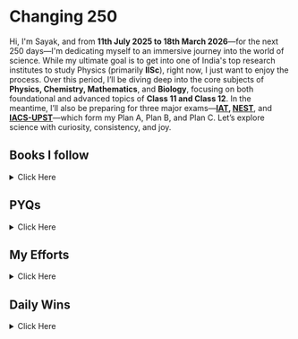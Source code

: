 # Changing 250

Hi, I'm Sayak, and from **11th July 2025 to 18th March 2026**—for the next 250 days—I'm dedicating myself to an immersive journey into the world of science. While my ultimate goal is to get into one of India's top research institutes to study Physics (primarily **IISc**), right now, I just want to enjoy the process. Over this period, I’ll be diving deep into the core subjects of **Physics, Chemistry, Mathematics**, and **Biology**, focusing on both foundational and advanced topics of **Class 11 and Class 12**. In the meantime, I’ll also be preparing for three major exams—**[IAT](https://www.iiseradmission.in/), [NEST](https://nestexam.in/)**, and **[IACS-UPST](https://iacs.res.in/)**—which form my Plan A, Plan B, and Plan C. Let’s explore science with curiosity, consistency, and joy.



## Books I follow 

<details><summary>Click Here</summary>

### 📗 Physics
 
| Book / Author       | Class / Volume / Title              | Link                                                                                                    | Status |
|---------------------|-------------------------------------|---------------------------------------------------------------------------------------------------------|--------|
| NCERT               | 11                                  | [View](https://gitea.com/hisayakhere/Changing-250/raw/main/Files/Physics/C11P/Class11-PhysicsNCERT.pdf) | ⏱️     |
| NCERT               | 12                                  | [View](https://gitea.com/hisayakhere/Changing-250/raw/main/Files/Physics/C12P/Class12-PhysicsNCERT.pdf) | ⏱️     |
| HC Verma            | Volume 1                            | [View](https://readyourflow.com/download-hc-verma-concepts-of-physics-volume-1-2022-23/)                | ⏱️     |
| HC Verma            | Volume 2                            | [View](https://readyourflow.com/hc-verma-concepts-of-physics-volume-2-2022-23/)                         | ⏱️     |
| David-Morin         | Introduction to Classical Mechanics | [View](https://gitea.com/hisayakhere/Changing-250/raw/main/Files/Physics/David-Morin.pdf)               | ⏱️     |
| Kleppner & Kolenkow | An Introduction to Mechanics        | [View](https://gitea.com/hisayakhere/Changing-250/raw/main/Files/Physics/Kleppner&Kolenkow.pdf)         | ⏱️     |
| I.E Iridov          | Problems in General Physics         | [View](https://gitea.com/hisayakhere/Changing-250/raw/main/Files/Physics/IE-Iridov.pdf)                 | ⏱️     |

---

### 🧪 Chemistry

| Book       | Class / Volume | Link                                                                                                        | Status |
|------------|----------------|-------------------------------------------------------------------------------------------------------------|--------|
| NCERT      | 11             | [View](https://gitea.com/hisayakhere/Changing-250/raw/main/Files/Chemistry/C11C/Class11-ChemistryNCERT.pdf) | ⏱️     |
| NCERT      | 12             | [View](https://gitea.com/hisayakhere/Changing-250/raw/main/Files/Chemistry/C12C/Class12-ChemistryNCERT.pdf) | ⏱️     |
| OP Tandon  | Inorganic      | [View](https://gitea.com/hisayakhere/Changing-250/raw/main/Files/Chemistry/OpTandon-Inorganic.pdf)          | ⏱️     |
| OP Tandon  | Organic        | [View](https://gitea.com/hisayakhere/Changing-250/raw/main/Files/Chemistry/OpTandon-Organic.pdf)            | ⏱️     |
| OP Tandon  | Physical       | [View](https://gitea.com/hisayakhere/Changing-250/raw/main/Files/Chemistry/OpTandon-Physical.pdf)           | ⏱️     |

---

### 📘 Maths

| Book       | Class / Topic         | Link                                                                                                                            | DPP                                                                                                                  | Status |
|------------|-----------------------|---------------------------------------------------------------------------------------------------------------------------------|----------------------------------------------------------------------------------------------------------------------|--------|
| NCERT      | 11                    | [View](https://gitea.com/hisayakhere/Changing-250/raw/main/Files/Mathematics/C11M/Class11-MathematicsNCERT.pdf)                 | —                                                                                                                    | ⏱️     |
| NCERT      | 12                    | [View](https://gitea.com/hisayakhere/Changing-250/raw/main/Files/Mathematics/C12M/Class12-MathematicsNCERT.pdf)                 | —                                                                                                                    | ⏱️     |
| RD Sharma  | 11 (Vol 1)            | [View](https://gitea.com/hisayakhere/Changing-250/raw/main/Files/Mathematics/C11M/RdSharma_Maths_Class11_Volume1_2023-2024.pdf) | —                                                                                                                    | ⏱️     |
| RD Sharma  | 11 (Vol 2)            | [View](https://gitea.com/hisayakhere/Changing-250/raw/main/Files/Mathematics/C11M/RdSharma_Maths_Class11_Volume2_2023-2024.pdf) | —                                                                                                                    | ⏱️     |
| RD Sharma  | 12 (MCQ)              | [View](https://gitea.com/hisayakhere/Changing-250/raw/main/Files/Mathematics/C12M/RdSharma_Maths_Class12_MCQs_2023-2024.pdf)    | —                                                                                                                    | ⏱️     |
| RD Sharma  | 12 (Vol 1)            | [View](https://gitea.com/hisayakhere/Changing-250/raw/main/Files/Mathematics/C12M/RdSharma_Maths_Class12_Volume1_2023-2024.pdf) | —                                                                                                                    | ⏱️     |
| RD Sharma  | 12 (Vol 2)            | [View](https://gitea.com/hisayakhere/Changing-250/raw/main/Files/Mathematics/C12M/RdSharma_Maths_Class12_Volume2_2023-2024.pdf) | —                                                                                                                    | ⏱️     |
| Cengage    | Algebra               | [View](https://gitea.com/hisayakhere/Changing-250/raw/main/Files/Mathematics/Cengage/Books/algebra.pdf)                         | [View](https://gitea.com/hisayakhere/Changing-250/raw/main/Files/Mathematics/Cengage/DPP/dpp_algebra.pdf)            | ⏱️     |
| Cengage    | Calculus              | [View](https://gitea.com/hisayakhere/Changing-250/raw/main/Files/Mathematics/Cengage/Books/calculus.pdf)                        | [View](https://gitea.com/hisayakhere/Changing-250/raw/main/Files/Mathematics/Cengage/DPP/dpp_calculus.pdf)           | ⏱️     |
| Cengage    | Coordinate Geometry   | [View](https://gitea.com/hisayakhere/Changing-250/raw/main/Files/Mathematics/Cengage/Books/coordinateGeometry.pdf)              | [View](https://gitea.com/hisayakhere/Changing-250/raw/main/Files/Mathematics/Cengage/DPP/dpp_coordinategeometry.pdf) | ⏱️     |
| Cengage    | Trigonometry          | [View](https://gitea.com/hisayakhere/Changing-250/raw/main/Files/Mathematics/Cengage/Books/trigonometry.pdf)                    | [View](https://gitea.com/hisayakhere/Changing-250/raw/main/Files/Mathematics/Cengage/DPP/dpp_trigonometry.pdf)       | ⏱️     |
| Cengage    | Vectors & 3D Geometry | [View](https://gitea.com/hisayakhere/Changing-250/raw/main/Files/Mathematics/Cengage/Books/vectorsAnd3DGeometry.pdf)            | [View](https://gitea.com/hisayakhere/Changing-250/raw/main/Files/Mathematics/Cengage/DPP/dpp_vectorsand3d.pdf)       | ⏱️     |

---

### 🧬 Biology

| Book                   | Class / Volume        | Link                                                                                                    | Status |
|------------------------|-----------------------|---------------------------------------------------------------------------------------------------------|--------|
| NCERT                  | 11 _(Main Priority)_  | [View](https://gitea.com/hisayakhere/Changing-250/raw/main/Files/Biology/C11B/Class11-BiologyNCERT.pdf) | ⏱️     |
| NCERT                  | 12 _(Main Priority)_  | [View](https://gitea.com/hisayakhere/Changing-250/raw/main/Files/Biology/C12B/Class12-BiologyNCERT.pdf) | ⏱️     |
| Trueman's Biology      | Volume 1 _(Optional)_ | [View](https://gitea.com/hisayakhere/Changing-250/raw/main/Files/Biology/C11B/Trueman_1.pdf)            | ⏱️     |
| Trueman's Biology      | Volume 2 _(Optional)_ | [View](https://gitea.com/hisayakhere/Changing-250/raw/main/Files/Biology/C12B/Trueman_2.pdf)            | ⏱️     |
| Vedantu-Tatva Class 11 | Volume 1              | [View](https://gitea.com/hisayakhere/Changing-250/raw/main/Files/Biology/C11B/11BioVedantuTatva-1.pdf)  | ⏱️     |
|                        | Volume 2              | [View](https://gitea.com/hisayakhere/Changing-250/raw/main/Files/Biology/C11B/11BioVedantuTatva-2.pdf)  | ⏱️     |
|                        | Volume 3              | [View](https://gitea.com/hisayakhere/Changing-250/raw/main/Files/Biology/C11B/11BioVedantuTatva-3.pdf)  | ⏱️     |
|                        | Volume 4              | [View](https://gitea.com/hisayakhere/Changing-250/raw/main/Files/Biology/C11B/11BioVedantuTatva-4.pdf)  | ⏱️     |
|                        | Volume 5              | [View](https://gitea.com/hisayakhere/Changing-250/raw/main/Files/Biology/C11B/11BioVedantuTatva-5.pdf)  | ⏱️     |
| Vedantu-Tatva Class 12 | Volume 1              | [View](https://gitea.com/hisayakhere/Changing-250/raw/main/Files/Biology/C12B/12BioVedantuTatva-1.pdf)  | ⏱️     |
|                        | Volume 2              | [View](https://gitea.com/hisayakhere/Changing-250/raw/main/Files/Biology/C12B/12BioVedantuTatva-2.pdf)  | ⏱️     |
|                        | Volume 3              | [View](https://gitea.com/hisayakhere/Changing-250/raw/main/Files/Biology/C12B/12BioVedantuTatva-3.pdf)  | ⏱️     |
|                        | Volume 4              | [View](https://gitea.com/hisayakhere/Changing-250/raw/main/Files/Biology/C12B/12BioVedantuTatva-4.pdf)  | ⏱️     |
|                        | Volume 5              | [View](https://gitea.com/hisayakhere/Changing-250/raw/main/Files/Biology/C12B/12BioVedantuTatva-5.pdf)  | ⏱️     |
|                        | Volume 6              | [View](https://gitea.com/hisayakhere/Changing-250/raw/main/Files/Biology/C12B/12BioVedantuTatva-6.pdf)  | ⏱️     |

</details>






## PYQs

<details><summary>Click Here</summary>

### 📝 IAT PYQs

| Exam | Year | Link                                                                                        | Status |
|------|------|---------------------------------------------------------------------------------------------|--------|
| IAT  | 2017 | [View](https://gitea.com/hisayakhere/Changing-250/raw/main/Files/PYQs/PYQs-IAT/IAT2017.pdf) | ⏱️     |
| IAT  | 2018 | [View](https://gitea.com/hisayakhere/Changing-250/raw/main/Files/PYQs/PYQs-IAT/IAT2018.pdf) | ⏱️     |
| IAT  | 2019 | [View](https://gitea.com/hisayakhere/Changing-250/raw/main/Files/PYQs/PYQs-IAT/IAT2019.pdf) | ⏱️     |
| IAT  | 2021 | [View](https://gitea.com/hisayakhere/Changing-250/raw/main/Files/PYQs/PYQs-IAT/IAT2021.pdf) | ⏱️     |
| IAT  | 2022 | [View](https://gitea.com/hisayakhere/Changing-250/raw/main/Files/PYQs/PYQs-IAT/IAT2022.pdf) | ⏱️     |
| IAT  | 2023 | [View](https://gitea.com/hisayakhere/Changing-250/raw/main/Files/PYQs/PYQs-IAT/IAT2023.pdf) | ⏱️     |
| IAT  | 2024 | [View](https://gitea.com/hisayakhere/Changing-250/raw/main/Files/PYQs/PYQs-IAT/IAT2024.pdf) | ⏱️     |

---

### 📝 NEST PYQs

| Exam | Year | Session     | Link                                                                                                     | Status |
|------|------|-------------|----------------------------------------------------------------------------------------------------------|--------|
| NEST | 2007 | —           | [View](https://gitea.com/hisayakhere/Changing-250/raw/main/Files/PYQs/PYQs-NEST/NEST-2007.pdf)           | ⏱️     |
| NEST | 2008 | —           | [View](https://gitea.com/hisayakhere/Changing-250/raw/main/Files/PYQs/PYQs-NEST/NEST-2008.pdf)           | ⏱️     |
| NEST | 2009 | —           | [View](https://gitea.com/hisayakhere/Changing-250/raw/main/Files/PYQs/PYQs-NEST/NEST-2009.pdf)           | ⏱️     |
| NEST | 2010 | —           | [View](https://gitea.com/hisayakhere/Changing-250/raw/main/Files/PYQs/PYQs-NEST/NEST-2010.pdf)           | ⏱️     |
| NEST | 2011 | —           | [View](https://gitea.com/hisayakhere/Changing-250/raw/main/Files/PYQs/PYQs-NEST/NEST-2011.pdf)           | ⏱️     |
| NEST | 2012 | —           | [View](https://gitea.com/hisayakhere/Changing-250/raw/main/Files/PYQs/PYQs-NEST/NEST-2012.pdf)           | ⏱️     |
| NEST | 2013 | —           | [View](https://gitea.com/hisayakhere/Changing-250/raw/main/Files/PYQs/PYQs-NEST/NEST-2013.pdf)           | ⏱️     |
| NEST | 2014 | —           | [View](https://gitea.com/hisayakhere/Changing-250/raw/main/Files/PYQs/PYQs-NEST/NEST-2014.pdf)           | ⏱️     |
| NEST | 2015 | —           | [View](https://gitea.com/hisayakhere/Changing-250/raw/main/Files/PYQs/PYQs-NEST/NEST-2015.pdf)           | ⏱️     |
| NEST | 2016 | —           | [View](https://gitea.com/hisayakhere/Changing-250/raw/main/Files/PYQs/PYQs-NEST/NEST-2016.pdf)           | ⏱️     |
| NEST | 2017 | —           | [View](https://gitea.com/hisayakhere/Changing-250/raw/main/Files/PYQs/PYQs-NEST/NEST-2017.pdf)           | ⏱️     |
| NEST | 2018 | —           | [View](https://gitea.com/hisayakhere/Changing-250/raw/main/Files/PYQs/PYQs-NEST/NEST-2018.pdf)           | ⏱️     |
| NEST | 2019 | Session1    | [View](https://gitea.com/hisayakhere/Changing-250/raw/main/Files/PYQs/PYQs-NEST/NEST-2019-Session-1.pdf) | ⏱️     |
| NEST | 2019 | Session2    | [View](https://gitea.com/hisayakhere/Changing-250/raw/main/Files/PYQs/PYQs-NEST/NEST-2019-Session-2.pdf) | ⏱️     |
| NEST | 2020 | Session1    | [View](https://gitea.com/hisayakhere/Changing-250/raw/main/Files/PYQs/PYQs-NEST/NEST-2020-Session-1.pdf) | ⏱️     |
| NEST | 2020 | Session2    | [View](https://gitea.com/hisayakhere/Changing-250/raw/main/Files/PYQs/PYQs-NEST/NEST-2020-Session-2.pdf) | ⏱️     |
| NEST | 2021 | Session1    | [View](https://gitea.com/hisayakhere/Changing-250/raw/main/Files/PYQs/PYQs-NEST/NEST-2021-Session-1.pdf) | ⏱️     |
| NEST | 2021 | Session2    | [View](https://gitea.com/hisayakhere/Changing-250/raw/main/Files/PYQs/PYQs-NEST/NEST-2021-Session-2.pdf) | ⏱️     |
| NEST | 2022 | Session1    | [View](https://gitea.com/hisayakhere/Changing-250/raw/main/Files/PYQs/PYQs-NEST/NEST-2022-Session-1.pdf) | ⏱️     |
| NEST | 2022 | Session2    | [View](https://gitea.com/hisayakhere/Changing-250/raw/main/Files/PYQs/PYQs-NEST/NEST-2022-Session-2.pdf) | ⏱️     |
| NEST | 2023 | Session1    | [View](https://gitea.com/hisayakhere/Changing-250/raw/main/Files/PYQs/PYQs-NEST/NEST-2023-Session-1.pdf) | ⏱️     |
| NEST | 2023 | Session2    | [View](https://gitea.com/hisayakhere/Changing-250/raw/main/Files/PYQs/PYQs-NEST/NEST-2023-Session-2.pdf) | ⏱️     |
| NEST | 2024 | Session1    | [View](https://gitea.com/hisayakhere/Changing-250/raw/main/Files/PYQs/PYQs-NEST/NEST-2024-Session-1.pdf) | ⏱️     |
| NEST | 2024 | Session2    | [View](https://gitea.com/hisayakhere/Changing-250/raw/main/Files/PYQs/PYQs-NEST/NEST-2024-Session-2.pdf) | ⏱️     |

---

### 📝 IACS UPST PYQs

| Exam      | Year | Link                                                                                               | Status |
|-----------|------|----------------------------------------------------------------------------------------------------|--------|
| IACS UPST | 2022 | [View](https://gitea.com/hisayakhere/Changing-250/raw/main/Files/PYQs/PYQs-IACSUPST/UPST_2022.pdf) | ⏱️     |
| IACS UPST | 2024 | [View](https://gitea.com/hisayakhere/Changing-250/raw/main/Files/PYQs/PYQs-IACSUPST/UPST_2024.pdf) | ⏱️     |

---

### 📝 JEE Advanced PYQs

| Exam         | Year | Paper   | Link                                                                                        | Status |
|--------------|------|---------|---------------------------------------------------------------------------------------------|--------|
| JEE Advanced | 2007 | Paper 1 | [View](https://gitea.com/hisayakhere/Changing-250/raw/main/Files/PYQs/PYQs-JEEA/2007_1.pdf) | ⏱️     |
| JEE Advanced | 2007 | Paper 2 | [View](https://gitea.com/hisayakhere/Changing-250/raw/main/Files/PYQs/PYQs-JEEA/2007_2.pdf) | ⏱️     |
| JEE Advanced | 2008 | Paper 1 | [View](https://gitea.com/hisayakhere/Changing-250/raw/main/Files/PYQs/PYQs-JEEA/2008_1.pdf) | ⏱️     |
| JEE Advanced | 2008 | Paper 2 | [View](https://gitea.com/hisayakhere/Changing-250/raw/main/Files/PYQs/PYQs-JEEA/2008_2.pdf) | ⏱️     |
| JEE Advanced | 2009 | Paper 1 | [View](https://gitea.com/hisayakhere/Changing-250/raw/main/Files/PYQs/PYQs-JEEA/2009_1.pdf) | ⏱️     |
| JEE Advanced | 2009 | Paper 2 | [View](https://gitea.com/hisayakhere/Changing-250/raw/main/Files/PYQs/PYQs-JEEA/2009_2.pdf) | ⏱️     |
| JEE Advanced | 2010 | Paper 1 | [View](https://gitea.com/hisayakhere/Changing-250/raw/main/Files/PYQs/PYQs-JEEA/2010_1.pdf) | ⏱️     |
| JEE Advanced | 2010 | Paper 2 | [View](https://gitea.com/hisayakhere/Changing-250/raw/main/Files/PYQs/PYQs-JEEA/2010_2.pdf) | ⏱️     |
| JEE Advanced | 2011 | Paper 1 | [View](https://gitea.com/hisayakhere/Changing-250/raw/main/Files/PYQs/PYQs-JEEA/2011_1.pdf) | ⏱️     |
| JEE Advanced | 2011 | Paper 2 | [View](https://gitea.com/hisayakhere/Changing-250/raw/main/Files/PYQs/PYQs-JEEA/2011_2.pdf) | ⏱️     |
| JEE Advanced | 2012 | Paper 1 | [View](https://gitea.com/hisayakhere/Changing-250/raw/main/Files/PYQs/PYQs-JEEA/2012_1.pdf) | ⏱️     |
| JEE Advanced | 2012 | Paper 2 | [View](https://gitea.com/hisayakhere/Changing-250/raw/main/Files/PYQs/PYQs-JEEA/2012_2.pdf) | ⏱️     |
| JEE Advanced | 2013 | Paper 1 | [View](https://gitea.com/hisayakhere/Changing-250/raw/main/Files/PYQs/PYQs-JEEA/2013_1.pdf) | ⏱️     |
| JEE Advanced | 2013 | Paper 2 | [View](https://gitea.com/hisayakhere/Changing-250/raw/main/Files/PYQs/PYQs-JEEA/2013_2.pdf) | ⏱️     |
| JEE Advanced | 2014 | Paper 1 | [View](https://gitea.com/hisayakhere/Changing-250/raw/main/Files/PYQs/PYQs-JEEA/2014_1.pdf) | ⏱️     |
| JEE Advanced | 2014 | Paper 2 | [View](https://gitea.com/hisayakhere/Changing-250/raw/main/Files/PYQs/PYQs-JEEA/2014_2.pdf) | ⏱️     |
| JEE Advanced | 2015 | Paper 1 | [View](https://gitea.com/hisayakhere/Changing-250/raw/main/Files/PYQs/PYQs-JEEA/2015_1.pdf) | ⏱️     |
| JEE Advanced | 2015 | Paper 2 | [View](https://gitea.com/hisayakhere/Changing-250/raw/main/Files/PYQs/PYQs-JEEA/2015_2.pdf) | ⏱️     |
| JEE Advanced | 2016 | Paper 1 | [View](https://gitea.com/hisayakhere/Changing-250/raw/main/Files/PYQs/PYQs-JEEA/2016_1.pdf) | ⏱️     |
| JEE Advanced | 2016 | Paper 2 | [View](https://gitea.com/hisayakhere/Changing-250/raw/main/Files/PYQs/PYQs-JEEA/2016_2.pdf) | ⏱️     |
| JEE Advanced | 2017 | Paper 1 | [View](https://gitea.com/hisayakhere/Changing-250/raw/main/Files/PYQs/PYQs-JEEA/2017_1.pdf) | ⏱️     |
| JEE Advanced | 2017 | Paper 2 | [View](https://gitea.com/hisayakhere/Changing-250/raw/main/Files/PYQs/PYQs-JEEA/2017_2.pdf) | ⏱️     |
| JEE Advanced | 2018 | Paper 1 | [View](https://gitea.com/hisayakhere/Changing-250/raw/main/Files/PYQs/PYQs-JEEA/2018_1.pdf) | ⏱️     |
| JEE Advanced | 2018 | Paper 2 | [View](https://gitea.com/hisayakhere/Changing-250/raw/main/Files/PYQs/PYQs-JEEA/2018_2.pdf) | ⏱️     |
| JEE Advanced | 2019 | Paper 1 | [View](https://gitea.com/hisayakhere/Changing-250/raw/main/Files/PYQs/PYQs-JEEA/2019_1.pdf) | ⏱️     |
| JEE Advanced | 2019 | Paper 2 | [View](https://gitea.com/hisayakhere/Changing-250/raw/main/Files/PYQs/PYQs-JEEA/2019_2.pdf) | ⏱️     |
| JEE Advanced | 2020 | Paper 1 | [View](https://gitea.com/hisayakhere/Changing-250/raw/main/Files/PYQs/PYQs-JEEA/2020_1.pdf) | ⏱️     |
| JEE Advanced | 2020 | Paper 2 | [View](https://gitea.com/hisayakhere/Changing-250/raw/main/Files/PYQs/PYQs-JEEA/2020_2.pdf) | ⏱️     |
| JEE Advanced | 2021 | Paper 1 | [View](https://gitea.com/hisayakhere/Changing-250/raw/main/Files/PYQs/PYQs-JEEA/2021_1.pdf) | ⏱️     |
| JEE Advanced | 2021 | Paper 2 | [View](https://gitea.com/hisayakhere/Changing-250/raw/main/Files/PYQs/PYQs-JEEA/2021_2.pdf) | ⏱️     |
| JEE Advanced | 2022 | Paper 1 | [View](https://gitea.com/hisayakhere/Changing-250/raw/main/Files/PYQs/PYQs-JEEA/2022_1.pdf) | ⏱️     |
| JEE Advanced | 2022 | Paper 2 | [View](https://gitea.com/hisayakhere/Changing-250/raw/main/Files/PYQs/PYQs-JEEA/2022_2.pdf) | ⏱️     |
| JEE Advanced | 2023 | Paper 1 | [View](https://gitea.com/hisayakhere/Changing-250/raw/main/Files/PYQs/PYQs-JEEA/2023_1.pdf) | ⏱️     |
| JEE Advanced | 2023 | Paper 2 | [View](https://gitea.com/hisayakhere/Changing-250/raw/main/Files/PYQs/PYQs-JEEA/2023_2.pdf) | ⏱️     |
| JEE Advanced | 2024 | Paper 1 | [View](https://gitea.com/hisayakhere/Changing-250/raw/main/Files/PYQs/PYQs-JEEA/2024_1.pdf) | ⏱️     |
| JEE Advanced | 2024 | Paper 2 | [View](https://gitea.com/hisayakhere/Changing-250/raw/main/Files/PYQs/PYQs-JEEA/2024_2.pdf) | ⏱️     |

</details>

## My Efforts

<details><summary>Click Here</summary>

> Will Update Soon
<!--
### Physics
| Sl No. | Chapter                                   | NOTES    | NCERT    | HC Verma | David-Morin | Kleppner & Kolenkow | I.E Iridov |
|--------|-------------------------------------------|----------|----------|----------|-------------|---------------------|------------|
| 01     | Units & Measurements / Basics             | [View]() | [View]() | [View]() | [View]()    | [View]()            | [View]()   |
| 02     | Motion In a Straight Line                 | [View]() | [View]() | [View]() | [View]()    | [View]()            | [View]()   |
| 03     | Motion In a Plane                         | [View]() | [View]() | [View]() | [View]()    | [View]()            | [View]()   |
| 04     | Laws of Motion                            | [View]() | [View]() | [View]() | [View]()    | [View]()            | [View]()   |
| 05     | Work, Energy & Power                      | [View]() | [View]() | [View]() | [View]()    | [View]()            | [View]()   |
| 06     | System of Particles and Rotational Motion | [View]() | [View]() | [View]() | [View]()    | [View]()            | [View]()   |
| 07     | Gravitation                               | [View]() | [View]() | [View]() | [View]()    | [View]()            | [View]()   |
| 08     | Mechanical Properties of Solids           | [View]() | [View]() | [View]() | [View]()    | [View]()            | [View]()   |
| 09     | Mechanical Properties of Fluids           | [View]() | [View]() | [View]() | [View]()    | [View]()            | [View]()   |
| 10     | Thermal Properties of Matter              | [View]() | [View]() | [View]() | [View]()    | [View]()            | [View]()   |
| 11     | Thermodynamics                            | [View]() | [View]() | [View]() | [View]()    | [View]()            | [View]()   |
| 12     | Kinetic Theory                            | [View]() | [View]() | [View]() | [View]()    | [View]()            | [View]()   |
| 13     | Oscillations                              | [View]() | [View]() | [View]() | [View]()    | [View]()            | [View]()   |
| 14     | Waves                                     | [View]() | [View]() | [View]() | [View]()    | [View]()            | [View]()   |
| 15     | Electric Charges & Feilds                 | [View]() | [View]() | [View]() | [View]()    | [View]()            | [View]()   |
| 16     | Electrostatic Potential & Capacitance     | [View]() | [View]() | [View]() | [View]()    | [View]()            | [View]()   |
| 17     | Current Electricity                       | [View]() | [View]() | [View]() | [View]()    | [View]()            | [View]()   |
| 18     | Moving Charges & Magnetism                | [View]() | [View]() | [View]() | [View]()    | [View]()            | [View]()   |
| 19     | Magnetism & Matter                        | [View]() | [View]() | [View]() | [View]()    | [View]()            | [View]()   |
| 20     | Electromagnetic Induction                 | [View]() | [View]() | [View]() | [View]()    | [View]()            | [View]()   |
| 21     | Alternating Current                       | [View]() | [View]() | [View]() | [View]()    | [View]()            | [View]()   |
| 22     | Electromagnetic Waves                     | [View]() | [View]() | [View]() | [View]()    | [View]()            | [View]()   |
| 23     | Ray Optics and Optical Instruments        | [View]() | [View]() | [View]() | [View]()    | [View]()            | [View]()   |
| 24     | Wave Optics                               | [View]() | [View]() | [View]() | [View]()    | [View]()            | [View]()   |
| 25     | Dual Nature of Radiation and Matter       | [View]() | [View]() | [View]() | [View]()    | [View]()            | [View]()   |
| 26     | Atoms                                     | [View]() | [View]() | [View]() | [View]()    | [View]()            | [View]()   |
| 27     | Nuclei                                    | [View]() | [View]() | [View]() | [View]()    | [View]()            | [View]()   |
| 28     | Semiconductor                             | [View]() | [View]() | [View]() | [View]()    | [View]()            | [View]()   |
-->
<!--
### Chemistry
| Sl No. | Chapter                                 | NOTES      | NCERT    | Op - Tandon |
|--------|-----------------------------------------|------------|----------|-------------|
| 01     | Some Basic Concepts Of Chemistry        | [View]()   | [View]() | [View]()    |
| 02     | Structure of Atom                       | [View]()   | [View]() | [View]()    |
| 03     | Classification of Periodic Properties   | [View]()   | [View]() | [View]()    |
| 04     | Chemical Bonding                        | [View]()   | [View]() | [View]()    |
| 05     | Thermodynamics                          | [View]()   | [View]() | [View]()    |
| 06     | Equilibrium                             | [View]()   | [View]() | [View]()    |
| 07     | Redox Reactions                         | [View]()   | [View]() | [View]()    |
| 08     | Organic Chemistry - Basics              | [View]()   | [View]() | [View]()    |
| 09     | Hydrocarbons                            | [View]()   | [View]() | [View]()    |
| 10     | Solutions                               | [View]()   | [View]() | [View]()    |
| 11     | Electrochemistry                        | [View]()   | [View]() | [View]()    |
| 12     | Chemical Kinetics                       | [View]()   | [View]() | [View]()    |
| 13     | D & F Block                             | [View]()   | [View]() | [View]()    |
| 14     | Coordination Compounds                  | [View]()   | [View]() | [View]()    |
| 15     | Haloalkens & Haloarenes                 | [View]()   | [View]() | [View]()    |
| 16     | Alcohols, Phenols & Ethers              | [View]()   | [View]() | [View]()    |
| 17     | Aldehydes, Ketones and Carboxylic Acids | [View]()   | [View]() | [View]()    |
| 18     | Amines                                  | [View]()   | [View]() | [View]()    |
| 19     | Biomolecules                            | [View]()   | [View]() | [View]()    |
-->
<!--
### Mathematics
| Sl No. | Chapter                                 | NOTES      | NCERT    | RD Sharma | Cengage  |
|--------|-----------------------------------------|------------|----------|-----------|----------|
| 01     | Sets                                    | [View]()   | [View]() | [View]()  | [View]() |
| 02     | Relations and Functions                 | [View]()   | [View]() | [View]()  | [View]() | 
| 03     | Trigonometric Functions                 | [View]()   | [View]() | [View]()  | [View]() | 
| 04     | Complex Numbers and Quadratic Equations | [View]()   | [View]() | [View]()  | [View]() | 
| 05     | Linear Inequalities                     | [View]()   | [View]() | [View]()  | [View]() | 
| 06     | Permutations and Combinations           | [View]()   | [View]() | [View]()  | [View]() | 
| 07     | Binomial Theorem                        | [View]()   | [View]() | [View]()  | [View]() | 
| 08     | Sequence and Series                     | [View]()   | [View]() | [View]()  | [View]() | 
| 09     | Straight Lines                          | [View]()   | [View]() | [View]()  | [View]() | 
| 10     | Conic Sections                          | [View]()   | [View]() | [View]()  | [View]() | 
| 11     | Introduction to 3D Geometry             | [View]()   | [View]() | [View]()  | [View]() | 
| 12     | Limits & Derivatives                    | [View]()   | [View]() | [View]()  | [View]() | 
| 13     | Statistics                              | [View]()   | [View]() | [View]()  | [View]() | 
| 14     | Probability                             | [View]()   | [View]() | [View]()  | [View]() | 
| 15     | Relations and Functions                 | [View]()   | [View]() | [View]()  | [View]() |
| 16     | Inverse Trigonometric Functions         | [View]()   | [View]() | [View]()  | [View]() |
| 17     | Matrices                                | [View]()   | [View]() | [View]()  | [View]() |
| 18     | Determinants                            | [View]()   | [View]() | [View]()  | [View]() |
| 19     | Continuity and Differentiability        | [View]()   | [View]() | [View]()  | [View]() |
| 20     | Application of Derivatives              | [View]()   | [View]() | [View]()  | [View]() |
| 21     | Integrals                               | [View]()   | [View]() | [View]()  | [View]() |
| 22     | Application of Integrals                | [View]()   | [View]() | [View]()  | [View]() |
| 23     | Differential Equations                  | [View]()   | [View]() | [View]()  | [View]() |
| 24     | Vector Algebra                          | [View]()   | [View]() | [View]()  | [View]() |
| 25     | 3D Geometry                             | [View]()   | [View]() | [View]()  | [View]() |
| 26     | Linear Programming                      | [View]()   | [View]() | [View]()  | [View]() |
| 27     | Probability                             | [View]()   | [View]() | [View]()  | [View]() |
-->
<!--
### Biology
| Sl No. | Chapter                                  | NOTES    | NCERT    | Trueman's | Vedantu Tatva |
|--------|------------------------------------------|----------|----------|-----------|---------------|
| 01     | The Living World                         | [View]() | [View]() | [View]()  | [View]()      | 
| 02     | Biological Classification                | [View]() | [View]() | [View]()  | [View]()      |  
| 03     | Plant Kingdom                            | [View]() | [View]() | [View]()  | [View]()      |  
| 04     | Animal Kingdom                           | [View]() | [View]() | [View]()  | [View]()      |  
| 05     | Morphology of Flowering Plants           | [View]() | [View]() | [View]()  | [View]()      |  
| 06     | Anatomy of Flowering Plants              | [View]() | [View]() | [View]()  | [View]()      |  
| 07     | Structural Organisation in Animals       | [View]() | [View]() | [View]()  | [View]()      |  
| 08     | Cell : The Unit of Life                  | [View]() | [View]() | [View]()  | [View]()      |  
| 09     | Biomolecules                             | [View]() | [View]() | [View]()  | [View]()      |  
| 10     | Cell Cycle & Cell Division               | [View]() | [View]() | [View]()  | [View]()      |  
| 11     | Photosynthesis in Higher Plants          | [View]() | [View]() | [View]()  | [View]()      |  
| 12     | Respiration in Plants                    | [View]() | [View]() | [View]()  | [View]()      |  
| 13     | Plant Growth and Development             | [View]() | [View]() | [View]()  | [View]()      |  
| 14     | Breathing and Exchange of Gases          | [View]() | [View]() | [View]()  | [View]()      |  
| 15     | Body Fluids and Circulation              | [View]() | [View]() | [View]()  | [View]()      |  
| 16     | Excretory Products and their Elimination | [View]() | [View]() | [View]()  | [View]()      |  
| 17     | Locomotion and Movement                  | [View]() | [View]() | [View]()  | [View]()      |  
| 18     | Neural Control and Coordination          | [View]() | [View]() | [View]()  | [View]()      |  
| 19     | Chemical Coordination and Integration    | [View]() | [View]() | [View]()  | [View]()      |  
| 20     | Sexual Reproduction in Flowering Plants  | [View]() | [View]() | [View]()  | [View]()      |  
| 21     | Human Reproduction                       | [View]() | [View]() | [View]()  | [View]()      |  
| 22     | Reproductive Health                      | [View]() | [View]() | [View]()  | [View]()      |  
| 23     | Principles of Inheritance and Variation  | [View]() | [View]() | [View]()  | [View]()      |  
| 24     | Molecular Basis of Inheritance           | [View]() | [View]() | [View]()  | [View]()      |  
| 25     | Evolution                                | [View]() | [View]() | [View]()  | [View]()      |  
| 26     | Human Health and Disease                 | [View]() | [View]() | [View]()  | [View]()      |  
| 27     | Microbes in Human Welfare                | [View]() | [View]() | [View]()  | [View]()      |  
| 28     | Biotechnology : Principles and Processes | [View]() | [View]() | [View]()  | [View]()      |  
| 29     | Biotechnology and its Applications       | [View]() | [View]() | [View]()  | [View]()      |  
| 30     | Organisms and Populations                | [View]() | [View]() | [View]()  | [View]()      |  
| 31     | Ecosystem                                | [View]() | [View]() | [View]()  | [View]()      |  
| 32     | Biodiversity and Conservation            | [View]() | [View]() | [View]()  | [View]()      |  
-->
<!--
### PYQs
| Sl No. | Exam Name + Year + Session / Paper | Let's Solve |
|--------|------------------------------------|-------------|
| 01     | IAT 2017                           | [View]()    |
| 02     | IAT 2018                           | [View]()    |
| 03     | IAT 2019                           | [View]()    |
| 04     | IAT 2021                           | [View]()    |
| 05     | IAT 2022                           | [View]()    |
| 06     | IAT 2023                           | [View]()    |
| 07     | IAT 2024                           | [View]()    |
| 08     | NEST 2007                          | [View]()    |
| 09     | NEST 2008                          | [View]()    |
| 10     | NEST 2009                          | [View]()    |
| 11     | NEST 2010                          | [View]()    |
| 12     | NEST 2011                          | [View]()    |
| 13     | NEST 2012                          | [View]()    |
| 14     | NEST 2013                          | [View]()    |
| 15     | NEST 2014                          | [View]()    |
| 16     | NEST 2015                          | [View]()    |
| 17     | NEST 2016                          | [View]()    |
| 18     | NEST 2017                          | [View]()    |
| 19     | NEST 2018                          | [View]()    |
| 20     | NEST 2019 Session-1                | [View]()    |
| 21     | NEST 2019 Session-2                | [View]()    |
| 22     | NEST 2020 Session-1                | [View]()    |
| 23     | NEST 2020 Session-2                | [View]()    |
| 24     | NEST 2021 Session-1                | [View]()    |
| 25     | NEST 2021 Session-2                | [View]()    |
| 26     | NEST 2022 Session-1                | [View]()    |
| 27     | NEST 2022 Session-2                | [View]()    |
| 28     | NEST 2023 Session-1                | [View]()    |
| 29     | NEST 2023 Session-2                | [View]()    |
| 30     | NEST 2024 Session-1                | [View]()    |
| 31     | NEST 2024 Session-2                | [View]()    |
| 32     | IACS UPST 2022                     | [View]()    |
| 33     | IACS UPST 2024                     | [View]()    |
| 34     | JEE Advanced 2007 Paper 1          | [View]()    |
| 35     | JEE Advanced 2007 Paper 2          | [View]()    |
| 36     | JEE Advanced 2008 Paper 1          | [View]()    |
| 37     | JEE Advanced 2008 Paper 2          | [View]()    |
| 38     | JEE Advanced 2009 Paper 1          | [View]()    |
| 39     | JEE Advanced 2009 Paper 2          | [View]()    |
| 40     | JEE Advanced 2010 Paper 1          | [View]()    |
| 41     | JEE Advanced 2010 Paper 2          | [View]()    |
| 42     | JEE Advanced 2011 Paper 1          | [View]()    |
| 43     | JEE Advanced 2011 Paper 2          | [View]()    |
| 44     | JEE Advanced 2012 Paper 1          | [View]()    |
| 45     | JEE Advanced 2012 Paper 2          | [View]()    |
| 46     | JEE Advanced 2013 Paper 1          | [View]()    |
| 47     | JEE Advanced 2013 Paper 2          | [View]()    |
| 48     | JEE Advanced 2014 Paper 1          | [View]()    |
| 49     | JEE Advanced 2014 Paper 2          | [View]()    |
| 50     | JEE Advanced 2015 Paper 1          | [View]()    |
| 51     | JEE Advanced 2015 Paper 2          | [View]()    |
| 52     | JEE Advanced 2016 Paper 1          | [View]()    |
| 53     | JEE Advanced 2016 Paper 2          | [View]()    |
| 54     | JEE Advanced 2017 Paper 1          | [View]()    |
| 55     | JEE Advanced 2017 Paper 2          | [View]()    |
| 56     | JEE Advanced 2018 Paper 1          | [View]()    |
| 57     | JEE Advanced 2018 Paper 2          | [View]()    |
| 58     | JEE Advanced 2019 Paper 1          | [View]()    |
| 59     | JEE Advanced 2019 Paper 2          | [View]()    |
| 60     | JEE Advanced 2020 Paper 1          | [View]()    |
| 61     | JEE Advanced 2020 Paper 2          | [View]()    |
| 62     | JEE Advanced 2021 Paper 1          | [View]()    |
| 63     | JEE Advanced 2021 Paper 2          | [View]()    |
| 64     | JEE Advanced 2022 Paper 1          | [View]()    |
| 65     | JEE Advanced 2022 Paper 2          | [View]()    |
| 66     | JEE Advanced 2023 Paper 1          | [View]()    |
| 67     | JEE Advanced 2023 Paper 2          | [View]()    |
| 68     | JEE Advanced 2024 Paper 1          | [View]()    |
| 69     | JEE Advanced 2024 Paper 2          | [View]()    |
-->
</details>

## Daily Wins

<details><summary>Click Here</summary>
<br>

> क्लैब्यं मा स्म गमः पार्थ नैतत्त्वय्युपपद्यते।  
> क्षुद्रं हृदयदौर्बल्यं त्यक्त्वोत्तिष्ठ परन्तप॥


<details><summary>July 2025</summary>

- [14-07-2025](https://mstdn.social/@hisayakhere/114846303037218973)
<!--
- [15-07-2025]()
- [16-07-2025]()
- [17-07-2025]()
- [18-07-2025]()
- [19-07-2025]()
- [20-07-2025]()
- [21-07-2025]()
- [22-07-2025]()
- [23-07-2025]()
- [24-07-2025]()
- [25-07-2025]()
- [26-07-2025]()
- [27-07-2025]()
- [28-07-2025]()
- [29-07-2025]()
- [30-07-2025]()
- [31-07-2025]()
</details>
<details><summary>August 2025</summary>

- [01-08-2025]()
- [02-08-2025]()
- [03-08-2025]()
- [04-08-2025]()
- [05-08-2025]()
- [06-08-2025]()
- [07-08-2025]()
- [08-08-2025]()
- [09-08-2025]()
- [10-08-2025]()
- [11-08-2025]()
- [12-08-2025]()
- [13-08-2025]()
- [14-08-2025]()
- [15-08-2025]()
- [16-08-2025]()
- [17-08-2025]()
- [18-08-2025]()
- [19-08-2025]()
- [20-08-2025]()
- [21-08-2025]()
- [22-08-2025]()
- [23-08-2025]()
- [24-08-2025]()
- [25-08-2025]()
- [26-08-2025]()
- [27-08-2025]()
- [28-08-2025]()
- [29-08-2025]()
- [30-08-2025]()
- [31-08-2025]()
</details>
<details><summary>September 2025</summary>

- [01-09-2025]()
- [02-09-2025]()
- [03-09-2025]()
- [04-09-2025]()
- [05-09-2025]()
- [06-09-2025]()
- [07-09-2025]()
- [08-09-2025]()
- [09-09-2025]()
- [10-09-2025]()
- [11-09-2025]()
- [12-09-2025]()
- [13-09-2025]()
- [14-09-2025]()
- [15-09-2025]()
- [16-09-2025]()
- [17-09-2025]()
- [18-09-2025]()
- [19-09-2025]()
- [20-09-2025]()
- [21-09-2025]()
- [22-09-2025]()
- [23-09-2025]()
- [24-09-2025]()
- [25-09-2025]()
- [26-09-2025]()
- [27-09-2025]()
- [28-09-2025]()
- [29-09-2025]()
- [30-09-2025]()
</details>
<details><summary>October 2025</summary>

- [01-10-2025]()
- [02-10-2025]()
- [03-10-2025]()
- [04-10-2025]()
- [05-10-2025]()
- [06-10-2025]()
- [07-10-2025]()
- [08-10-2025]()
- [09-10-2025]()
- [10-10-2025]()
- [11-10-2025]()
- [12-10-2025]()
- [13-10-2025]()
- [14-10-2025]()
- [15-10-2025]()
- [16-10-2025]()
- [17-10-2025]()
- [18-10-2025]()
- [19-10-2025]()
- [20-10-2025]()
- [21-10-2025]()
- [22-10-2025]()
- [23-10-2025]()
- [24-10-2025]()
- [25-10-2025]()
- [26-10-2025]()
- [27-10-2025]()
- [28-10-2025]()
- [29-10-2025]()
- [30-10-2025]()
- [31-10-2025]()
</details>
<details><summary>November 2025</summary>

- [01-11-2025]()
- [02-11-2025]()
- [03-11-2025]()
- [04-11-2025]()
- [05-11-2025]()
- [06-11-2025]()
- [07-11-2025]()
- [08-11-2025]()
- [09-11-2025]()
- [10-11-2025]()
- [11-11-2025]()
- [12-11-2025]()
- [13-11-2025]()
- [14-11-2025]()
- [15-11-2025]()
- [16-11-2025]()
- [17-11-2025]()
- [18-11-2025]()
- [19-11-2025]()
- [20-11-2025]()
- [21-11-2025]()
- [22-11-2025]()
- [23-11-2025]()
- [24-11-2025]()
- [25-11-2025]()
- [26-11-2025]()
- [27-11-2025]()
- [28-11-2025]()
- [29-11-2025]()
- [30-11-2025]()
</details>
<details><summary>December 2025</summary>

- [01-12-2025]()
- [02-12-2025]()
- [03-12-2025]()
- [04-12-2025]()
- [05-12-2025]()
- [06-12-2025]()
- [07-12-2025]()
- [08-12-2025]()
- [09-12-2025]()
- [10-12-2025]()
- [11-12-2025]()
- [12-12-2025]()
- [13-12-2025]()
- [14-12-2025]()
- [15-12-2025]()
- [16-12-2025]()
- [17-12-2025]()
- [18-12-2025]()
- [19-12-2025]()
- [20-12-2025]()
- [21-12-2025]()
- [22-12-2025]()
- [23-12-2025]()
- [24-12-2025]()
- [25-12-2025]()
- [26-12-2025]()
- [27-12-2025]()
- [28-12-2025]()
- [29-12-2025]()
- [30-12-2025]()
- [31-12-2025]()
</details>
<details><summary>January 2026</summary>

- [01-01-2026]()
- [02-01-2026]()
- [03-01-2026]()
- [04-01-2026]()
- [05-01-2026]()
- [06-01-2026]()
- [07-01-2026]()
- [08-01-2026]()
- [09-01-2026]()
- [10-01-2026]()
- [11-01-2026]()
- [12-01-2026]()
- [13-01-2026]()
- [14-01-2026]()
- [15-01-2026]()
- [16-01-2026]()
- [17-01-2026]()
- [18-01-2026]()
- [19-01-2026]()
- [20-01-2026]()
- [21-01-2026]()
- [22-01-2026]()
- [23-01-2026]()
- [24-01-2026]()
- [25-01-2026]()
- [26-01-2026]()
- [27-01-2026]()
- [28-01-2026]()
- [29-01-2026]()
- [30-01-2026]()
- [31-01-2026]()
</details>
<details><summary>February 2026</summary>

- [01-02-2026]()
- [02-02-2026]()
- [03-02-2026]()
- [04-02-2026]()
- [05-02-2026]()
- [06-02-2026]()
- [07-02-2026]()
- [08-02-2026]()
- [09-02-2026]()
- [10-02-2026]()
- [11-02-2026]()
- [12-02-2026]()
- [13-02-2026]()
- [14-02-2026]()
- [15-02-2026]()
- [16-02-2026]()
- [17-02-2026]()
- [18-02-2026]()
- [19-02-2026]()
- [20-02-2026]()
- [21-02-2026]()
- [22-02-2026]()
- [23-02-2026]()
- [24-02-2026]()
- [25-02-2026]()
- [26-02-2026]()
- [27-02-2026]()
- [28-02-2026]()
</details>
<details><summary>March 2026</summary>

- [01-03-2026]()
- [02-03-2026]()
- [03-03-2026]()
- [04-03-2026]()
- [05-03-2026]()
- [06-03-2026]()
- [07-03-2026]()
- [08-03-2026]()
- [09-03-2026]()
- [10-03-2026]()
- [11-03-2026]()
- [12-03-2026]()
- [13-03-2026]()
- [14-03-2026]()
- [15-03-2026]()
- [16-03-2026]()
- [17-03-2026]()
- [18-03-2026]()
</details>
-->
</details>


